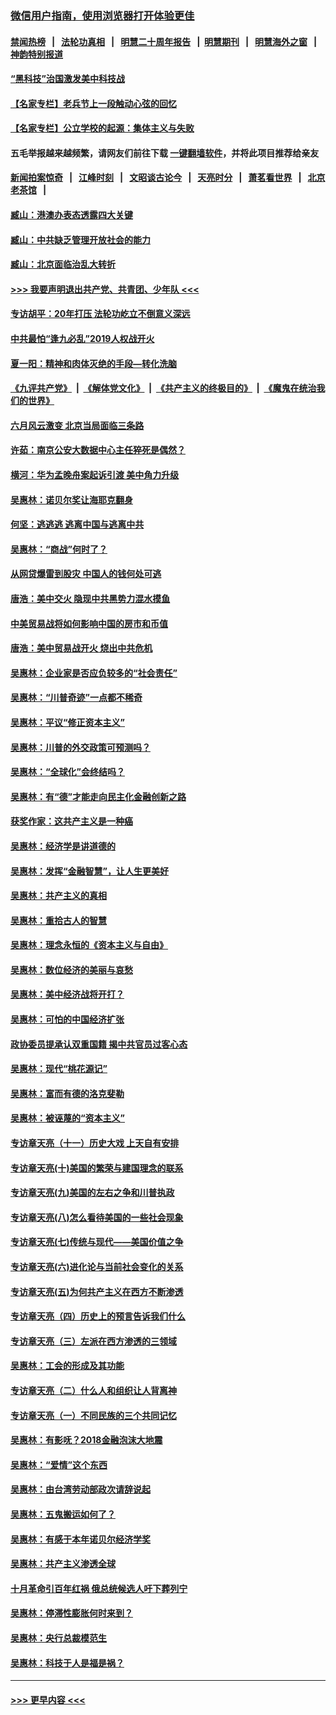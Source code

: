 ### [微信用户指南，使用浏览器打开体验更佳](https://github.com/gfw-breaker/banned-news1/blob/master/indexes/wechat-guide.md?t=0)
#### [禁闻热榜](热点新闻.md?t=0)  &nbsp;&nbsp;|&nbsp;&nbsp; [法轮功真相](https://github.com/gfw-breaker/truth/blob/master/README.md?t=0) &nbsp;&nbsp;|&nbsp;&nbsp; [明慧二十周年报告](https://github.com/gfw-breaker/mh-reports/blob/master/README.md?t=0) &nbsp;&nbsp;|&nbsp;&nbsp;[明慧期刊](https://github.com/gfw-breaker/mh-qikan) &nbsp;&nbsp;|&nbsp;&nbsp; [明慧海外之窗](https://github.com/gfw-breaker/mh-news/blob/master/README.md?t=0) &nbsp;&nbsp;|&nbsp;&nbsp; [神韵特别报道](https://github.com/gfw-breaker/mh-news/blob/master/shenyun.md?t=0)
#### [“黑科技”治国激发美中科技战](../pages/nsc423/n11638056.md?t=02080944) 
#### [【名家专栏】老兵节上一段触动心弦的回忆](../pages/nsc423/n11646016.md?t=02080944) 
#### [【名家专栏】公立学校的起源：集体主义与失败](../pages/nsc423/n11601833.md?t=02080944) 
#### 五毛举报越来越频繁，请网友们前往下载 [一键翻墙软件](https://github.com/gfw-breaker/ssr-accounts)，并将此项目推荐给亲友
#### [新闻拍案惊奇](https://github.com/gfw-breaker/banned-news1/blob/master/pages/link4.md) &nbsp;&nbsp;|&nbsp;&nbsp; [江峰时刻](https://github.com/gfw-breaker/banned-news1/blob/master/pages/link4.md) &nbsp;&nbsp;|&nbsp;&nbsp; [文昭谈古论今](https://github.com/gfw-breaker/banned-news1/blob/master/pages/link4.md) &nbsp;&nbsp;|&nbsp;&nbsp; [天亮时分](https://github.com/gfw-breaker/banned-news1/blob/master/pages/link4.md) &nbsp;&nbsp;|&nbsp;&nbsp; [萧茗看世界](https://github.com/gfw-breaker/banned-news1/blob/master/pages/link4.md) &nbsp;&nbsp;|&nbsp;&nbsp; [北京老茶馆](https://github.com/gfw-breaker/banned-news1/blob/master/pages/link4.md) &nbsp;&nbsp;|&nbsp;&nbsp; 
#### [臧山：港澳办表态透露四大关键](../pages/nsc423/n11421628.md?t=02080944) 
#### [臧山：中共缺乏管理开放社会的能力](../pages/nsc423/n11407457.md?t=02080944) 
#### [臧山：北京面临治乱大转折](../pages/nsc423/n11406895.md?t=02080944) 
#### [>>> 我要声明退出共产党、共青团、少年队 <<<](https://github.com/begood0513/goodnews/blob/master/quit/letter.md) 
#### [专访胡平：20年打压 法轮功屹立不倒意义深远](../pages/nsc423/n11398800.md?t=02080944) 
#### [中共最怕“逢九必乱”2019人权战开火](../pages/nsc423/n11385248.md?t=02080944) 
#### [夏一阳：精神和肉体灭绝的手段—转化洗脑](../pages/nsc423/n11368250.md?t=02080944) 
#### [《九评共产党》](https://github.com/begood0513/9ping.md/blob/master/README.md) &nbsp;|&nbsp; [《解体党文化》](../../../../jtdwh.md/blob/master/README.md)  &nbsp;|&nbsp; [《共产主义的终极目的》](../../../../gczydzjmd.md/blob/master/README.md) &nbsp;|&nbsp; [《魔鬼在统治我们的世界》](../../../../mgztzwmdsj.md/blob/master/README.md) 
#### [六月风云激变 北京当局面临三条路](../pages/nsc423/n11313668.md?t=02080944) 
#### [许茹：南京公安大数据中心主任猝死是偶然？](../pages/nsc423/n11064744.md?t=02080944) 
#### [横河：华为孟晚舟案起诉引渡 美中角力升级](../pages/nsc423/n11027230.md?t=02080944) 
#### [吴惠林：诺贝尔奖让海耶克翻身](../pages/nsc423/n10890049.md?t=02080944) 
#### [何坚：逃逃逃 逃离中国与逃离中共](../pages/nsc423/n10592891.md?t=02080944) 
#### [吴惠林：“商战”何时了？](../pages/nsc423/n10573558.md?t=02080944) 
#### [从网贷爆雷到股灾 中国人的钱何处可逃](../pages/nsc423/n10572800.md?t=02080944) 
#### [唐浩：美中交火 隐现中共黑势力混水摸鱼](../pages/nsc423/n10544040.md?t=02080944) 
#### [中美贸易战将如何影响中国的房市和币值](../pages/nsc423/n10543697.md?t=02080944) 
#### [唐浩：美中贸易战开火 烧出中共危机](../pages/nsc423/n10540126.md?t=02080944) 
#### [吴惠林：企业家是否应负较多的“社会责任”](../pages/nsc423/n10535022.md?t=02080944) 
#### [吴惠林：“川普奇迹”一点都不稀奇](../pages/nsc423/n10512808.md?t=02080944) 
#### [吴惠林：平议“修正资本主义”](../pages/nsc423/n10495724.md?t=02080944) 
#### [吴惠林：川普的外交政策可预测吗？](../pages/nsc423/n10462387.md?t=02080944) 
#### [吴惠林：“全球化”会终结吗？](../pages/nsc423/n10452838.md?t=02080944) 
#### [吴惠林：有“德”才能走向民主化金融创新之路](../pages/nsc423/n10432292.md?t=02080944) 
#### [获奖作家：这共产主义是一种癌](../pages/nsc423/n10431541.md?t=02080944) 
#### [吴惠林：经济学是讲道德的](../pages/nsc423/n10398014.md?t=02080944) 
#### [吴惠林：发挥“金融智慧”，让人生更美好](../pages/nsc423/n10375019.md?t=02080944) 
#### [吴惠林：共产主义的真相](../pages/nsc423/n10351394.md?t=02080944) 
#### [吴惠林：重拾古人的智慧](../pages/nsc423/n10337691.md?t=02080944) 
#### [吴惠林：理念永恒的《资本主义与自由》](../pages/nsc423/n10316274.md?t=02080944) 
#### [吴惠林：数位经济的美丽与哀愁](../pages/nsc423/n10292946.md?t=02080944) 
#### [吴惠林：美中经济战将开打？](../pages/nsc423/n10258825.md?t=02080944) 
#### [吴惠林：可怕的中国经济扩张](../pages/nsc423/n10219147.md?t=02080944) 
#### [政协委员提承认双重国籍 揭中共官员过客心态](../pages/nsc423/n10208809.md?t=02080944) 
#### [吴惠林：现代“桃花源记”](../pages/nsc423/n10185234.md?t=02080944) 
#### [吴惠林：富而有德的洛克斐勒](../pages/nsc423/n10142264.md?t=02080944) 
#### [吴惠林：被诬蔑的“资本主义”](../pages/nsc423/n10124816.md?t=02080944) 
#### [专访章天亮（十一）历史大戏 上天自有安排](../pages/nsc423/n10094905.md?t=02080944) 
#### [专访章天亮(十)美国的繁荣与建国理念的联系](../pages/nsc423/n10094899.md?t=02080944) 
#### [专访章天亮(九)美国的左右之争和川普执政](../pages/nsc423/n10094889.md?t=02080944) 
#### [专访章天亮(八)怎么看待美国的一些社会现象](../pages/nsc423/n10094857.md?t=02080944) 
#### [专访章天亮(七)传统与现代——美国价值之争](../pages/nsc423/n10093140.md?t=02080944) 
#### [专访章天亮(六)进化论与当前社会变化的关系](../pages/nsc423/n10092036.md?t=02080944) 
#### [专访章天亮(五)为何共产主义在西方不断渗透](../pages/nsc423/n10083620.md?t=02080944) 
#### [专访章天亮（四）历史上的预言告诉我们什么](../pages/nsc423/n10083606.md?t=02080944) 
#### [专访章天亮（三）左派在西方渗透的三领域](../pages/nsc423/n10081115.md?t=02080944) 
#### [吴惠林：工会的形成及其功能](../pages/nsc423/n10080633.md?t=02080944) 
#### [专访章天亮（二）什么人和组织让人背离神](../pages/nsc423/n10076637.md?t=02080944) 
#### [专访章天亮（一）不同民族的三个共同记忆](../pages/nsc423/n10074188.md?t=02080944) 
#### [吴惠林：有影呒？2018金融泡沫大地震](../pages/nsc423/n10040534.md?t=02080944) 
#### [吴惠林：“爱情”这个东西](../pages/nsc423/n10019423.md?t=02080944) 
#### [吴惠林：由台湾劳动部政次请辞说起](../pages/nsc423/n9979679.md?t=02080944) 
#### [吴惠林：五鬼搬运如何了？](../pages/nsc423/n9925338.md?t=02080944) 
#### [吴惠林：有感于本年诺贝尔经济学奖](../pages/nsc423/n9871883.md?t=02080944) 
#### [吴惠林：共产主义渗透全球](../pages/nsc423/n9812748.md?t=02080944) 
#### [十月革命引百年红祸 俄总统候选人吁下葬列宁](../pages/nsc423/n9810182.md?t=02080944) 
#### [吴惠林：停滞性膨胀何时来到？](../pages/nsc423/n9764136.md?t=02080944) 
#### [吴惠林：央行总裁模范生](../pages/nsc423/n9728134.md?t=02080944) 
#### [吴惠林：科技于人是福是祸？](../pages/nsc423/n9672982.md?t=02080944) 

----
#### [ >>> 更早内容 <<< ](../indexes/nsc423-earlier.md)
